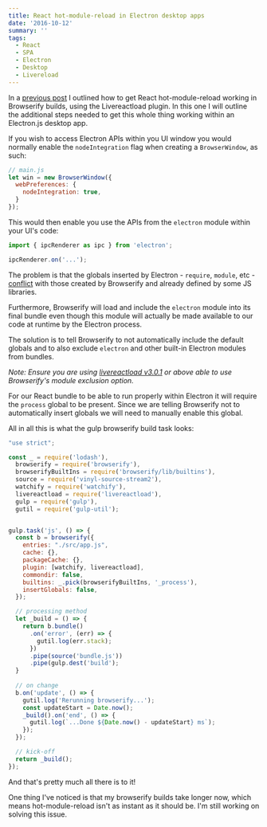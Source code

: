```yaml
---
title: React hot-module-reload in Electron desktop apps
date: '2016-10-12'
summary: ''
tags:
  - React
  - SPA
  - Electron
  - Desktop
  - Livereload
---
```


In a [previous post](/archives/2016/09/09/react-hot-module-replacement-with-browserify/) 
I outlined how to get React hot-module-reload working in Browserify builds, 
using the Livereactload plugin. In this one I will outline the additional steps 
needed to get this whole thing working within an Electron.js desktop app.

If you wish to access Electron APIs within you UI window you would normally enable 
the `nodeIntegration` flag when creating a `BrowserWindow`, as such:

```js
// main.js
let win = new BrowserWindow({
  webPreferences: {
    nodeIntegration: true,
  }
});
```

This would then enable you use the APIs from the `electron` module within your 
UI's code:

```js
import { ipcRenderer as ipc } from 'electron';

ipcRenderer.on('...');
```

The problem is that the globals inserted by Electron - `require`, `module`, etc - 
[conflict](http://electron.atom.io/docs/faq/#i-can-not-use-jqueryrequirejsmeteorangularjs-in-electron) 
with those created by Browserify and already defined by some JS libraries.

Furthermore, Browserify will load and include the `electron` module into its 
final bundle even though this module will actually be made available to our 
code at runtime by the Electron process.

The solution is to tell Browserify to not automatically include the default 
globals and to also exclude `electron` and other built-in Electron modules from 
bundles. 

*Note: Ensure you are using [livereactload v3.0.1](https://github.com/milankinen/livereactload/releases/tag/3.0.1) or 
above able to use Browserify's module exclusion option.*

For our React bundle to be able to run properly within Electron it 
will require the `process` global to be present. Since we are telling Browserify 
not to automatically insert globals we will need to manually enable this global.

All in all this is what the gulp browserify build task looks:

```js
"use strict";

const _ = require('lodash'),
  browserify = require('browserify'),
  browserifyBuiltIns = require('browserify/lib/builtins'),
  source = require('vinyl-source-stream2'),
  watchify = require('watchify'),
  livereactload = require('livereactload'),
  gulp = require('gulp'),
  gutil = require('gulp-util');


gulp.task('js', () => {
  const b = browserify({
    entries: "./src/app.js",
    cache: {},
    packageCache: {},
    plugin: [watchify, livereactload],
    commondir: false,
    builtins: _.pick(browserifyBuiltIns, '_process'),
    insertGlobals: false,
  });

  // processing method
  let _build = () => {
    return b.bundle()
      .on('error', (err) => {
        gutil.log(err.stack);
      })
      .pipe(source('bundle.js'))
      .pipe(gulp.dest('build');
  }
  
  // on change
  b.on('update', () => {
    gutil.log('Rerunning browserify...');
    const updateStart = Date.now();
    _build().on('end', () => {
      gutil.log(`...Done ${Date.now() - updateStart} ms`);          
    });
  });

  // kick-off
  return _build();
});
```

And that's pretty much all there is to it! 

One thing I've noticed is that my browserify builds take longer now, which 
means hot-module-reload isn't as instant as it should be. I'm still working on 
solving this issue.

